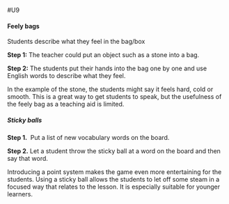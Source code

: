 #U9
#### Feely bags
Students describe what they feel in the bag/box

**Step 1:** The teacher could put an object such as a stone into a bag.

**Step 2:** The students put their hands into the bag one by one and use English words to describe what they feel. 

In the example of the stone, the students might say it feels hard, cold or smooth. This is a great way to get students to speak, but the usefulness of the feely bag as a teaching aid is limited.

##### Sticky balls

**Step 1.**  Put a list of new vocabulary words on the board.

**Step 2.** Let a student throw the sticky ball at a word on the board and then say that word. 

Introducing a point system makes the game even more entertaining for the students. Using a sticky ball allows the students to let off some steam in a focused way that relates to the lesson. It is especially suitable for younger learners.